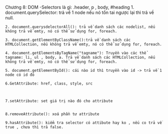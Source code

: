 Chương 8: DOM
-Selectors là gì: .header, p , body, #heading
    1. document.querySelector: trả về 1 node nếu nó tồn tai ngược lại thì trả về null.

    2. document.querysdelectorAll(): trả về danh sách các nodelist, nếu không trả về emty, nó có thể sử dụng for, foreach.

    3. document.getElementByClassName():trả về danh sách các HTMLCollection, nếu không trả về emty, nó có thể sử dụng for, foreach.

    4. document.getElementsByTagName("tagname"): Truyền vào các thể tagname: li, ul , body, a. Trả về danh sách các HTMLCollection, nếu không trả về emty, nó có thể sử dụng for, foreach.

    5. document.getElementById(): cái nào id thì truyền vào id -> trả về 1 node có id đó

    6.GetAttribute: href, class, style, src



    7.setAttribute: set giá trị nào đó cho attribute 


    8.removeAttribute(): xoá phần tư attribute

    9.hasAttribute(): kiểm tra selector có attibute hay ko , nếu co trả về true , chưa thì trả false.
